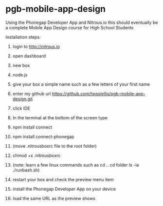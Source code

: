 pgb-mobile-app-design
=====================

Using the Phonegap Developer App and NItrous.io this should eventually be a complete Mobile App Design course for High School Students




Installation steps:

1. login to http://nitrous.io

1. open dashboard

1. new box

1. node.js

1. give your box a simple name such as a few letters of your first name

1. enter my github url    https://github.com/hpssjellis/pgb-mobile-app-design.git

1. click IDE

1. In the terminal at the bottom of the screen type

1.  npm install connect
  

1.  npm install connect-phonegap
  

1.  (move .nitrousboxrc file to the root folder)
 

1.  chmod +x .nitrousboxrc
 

1.  (note: learn a few linux commands such as cd ..     cd folder     ls -la   ./runbash.sh)

1.  restart your box and check the preview menu item
  

1.  install the Phonegap Developer App on your device

1.  load the same URL as the preview shows





